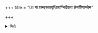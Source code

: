 +++
title = "01 मा छन्दस्तत्पृथिव्यग्निर्देवता तेनर्षिणान्तेन"

+++

<details><summary>थिते</summary>

मा छन्दस्तत्पृथिव्यग्निर्देवता तेनर्षिणान्तेन ब्रह्मणा तया देवतयाङ्गिरस्वद्ध्रुवा सीद । प्रमा छन्दस्तदन्तरिक्षं वातो देवता । प्रतिमा छन्दस्तद्द्यौः सूर्यो देवता । अस्रीविश्छन्दस्तद्दिशः सोमो देवता । विराट् छन्दस्तद्वाग्वरुणो देवता । गायत्री छन्दस्तदजा बृहस्पतिर्देवता । त्रिष्टुप् छन्दस्तद्धिरण्यमिन्द्रो देवता । जगती छन्दस्तद्गौः प्रजापतिर्देवता । अनुष्टुप् छन्दस्तद्वायुर्मित्रो देवता । उष्णिहा छन्दस्तच्चक्षुः पूषा देवता । पङ्क्तिश्छन्दस्तत्कृषिः पर्जन्यो देवता । बृहती छन्दस्तदश्वः परमेष्ठी देवता तेनर्षिणा तेन ब्रह्मणा तया देवतयाङ्गिरस्वद्ध्रुवा सीदेत्येताभिर्द्वादशभिस्त्रिरभ्यासं पुरस्तात्प्रतीचीं पुरुषाकृतिं चिनोति १
</details>
